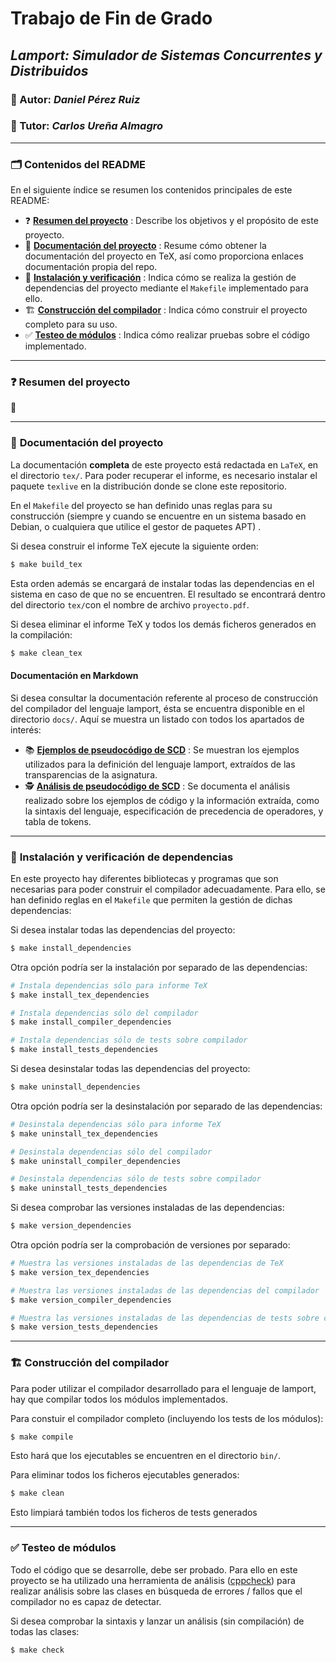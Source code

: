 # Trabajo de Fin de Grado

## *Lamport: Simulador de Sistemas Concurrentes y Distribuidos*

### :bust_in_silhouette: Autor: *Daniel Pérez Ruiz*

### :busts_in_silhouette: Tutor: *Carlos Ureña Almagro*

****

### :card_index_dividers: Contenidos del README

En el siguiente índice se resumen los contenidos principales de este README:

* :question: **[Resumen del proyecto](#lamport-resume)** : Describe los objetivos y el propósito de este proyecto.
* :book: **[Documentación del proyecto](#lamport-doc)** : Resume cómo obtener la documentación del proyecto en TeX, así como proporciona enlaces documentación propia del repo.
* :shell: **[Instalación y verificación](#lamport-install)** : Indica cómo se realiza la gestión de dependencias del proyecto mediante el `Makefile` implementado para ello.
* :building_construction: **[Construcción del compilador](#lamport-compile)** : Indica cómo construir el proyecto completo para su uso.
* :white_check_mark: **[Testeo de módulos](#lamport-test)** : Indica cómo realizar pruebas sobre el código implementado.

****

### :question: <a name="lamport-resume"></a> Resumen del proyecto

:construction:

****

### :book: <a name="lamport-doc"></a> Documentación del proyecto

La documentación **completa** de este proyecto está redactada en `LaTeX`, en el directorio `tex/`. Para poder recuperar el informe, es necesario instalar el paquete `texlive` en la distribución donde se clone este repositorio.

En el `Makefile` del proyecto se han definido unas reglas para su construcción (siempre y cuando se encuentre en un sistema basado en Debian, o cualquiera que utilice el gestor de paquetes APT) .



Si desea construir el informe TeX ejecute la siguiente orden:

~~~bash
$ make build_tex
~~~

Esta orden además se encargará de instalar todas las dependencias en el sistema en caso de que no se encuentren. El resultado se encontrará dentro del directorio `tex/`con el nombre de archivo `proyecto.pdf`.



Si desea eliminar el informe TeX y todos los demás ficheros generados en la compilación:

~~~bash
$ make clean_tex
~~~



#### Documentación en Markdown

Si desea consultar la documentación referente al proceso de construcción del compilador del lenguaje lamport, ésta se encuentra disponible en el directorio `docs/`. Aquí se muestra un listado con todos los apartados de interés:

*  :books: **[Ejemplos de pseudocódigo de SCD](docs/ejemplos_pseudocodigo.md)** : Se muestran los ejemplos utilizados para la definición del lenguaje lamport, extraídos de las transparencias de la asignatura.
* :detective: **[Análisis de pseudocódigo de SCD](docs/analisis_pseudocodigo.md)** : Se documenta el análisis realizado sobre los ejemplos de código y la información extraída, como la sintaxis del lenguaje, especificación de precedencia de operadores, y tabla de tokens.

****

### :shell: <a name="lamport-install"></a> Instalación y verificación de dependencias

En este proyecto hay diferentes bibliotecas y programas que son necesarias para poder construir el compilador adecuadamente. Para ello, se han definido reglas en el `Makefile` que permiten la gestión de dichas dependencias:

Si desea instalar todas las dependencias del proyecto:

~~~bash
$ make install_dependencies
~~~

Otra opción podría ser la instalación por separado de las dependencias:

~~~bash
# Instala dependencias sólo para informe TeX
$ make install_tex_dependencies

# Instala dependencias sólo del compilador
$ make install_compiler_dependencies

# Instala dependencias sólo de tests sobre compilador
$ make install_tests_dependencies
~~~



Si desea desinstalar todas las dependencias del proyecto:

~~~bash
$ make uninstall_dependencies
~~~

Otra opción podría ser la desinstalación por separado de las dependencias:

~~~bash
# Desinstala dependencias sólo para informe TeX
$ make uninstall_tex_dependencies

# Desinstala dependencias sólo del compilador
$ make uninstall_compiler_dependencies

# Desinstala dependencias sólo de tests sobre compilador
$ make uninstall_tests_dependencies
~~~



Si desea comprobar las versiones instaladas de las dependencias:

~~~bash
$ make version_dependencies
~~~

Otra opción podría ser la comprobación de versiones por separado:

~~~bash
# Muestra las versiones instaladas de las dependencias de TeX
$ make version_tex_dependencies

# Muestra las versiones instaladas de las dependencias del compilador
$ make version_compiler_dependencies

# Muestra las versiones instaladas de las dependencias de tests sobre compilador
$ make version_tests_dependencies
~~~



****

 ### :building_construction: <a name="lamport-compile"></a> Construcción del compilador

Para poder utilizar el compilador desarrollado para el lenguaje de lamport, hay que compilar todos los módulos implementados.



Para constuir el compilador completo (incluyendo los tests de los módulos):

~~~bash
$ make compile
~~~

Esto hará que los ejecutables se encuentren en el directorio `bin/`.



Para eliminar todos los ficheros ejecutables generados:

~~~bash
$ make clean
~~~

Esto limpiará también todos los ficheros de tests generados



****

### :white_check_mark: <a name="lamport-test"></a> Testeo de módulos

Todo el código que se desarrolle, debe ser probado. Para ello en este proyecto se ha utilizado una herramienta de análisis ([cppcheck](https://cppcheck.sourceforge.io/)) para realizar análisis sobre las clases en búsqueda de errores / fallos que el compilador no es capaz de detectar.



Si desea comprobar la sintaxis y lanzar un análisis (sin compilación) de todas las clases:

~~~bash
$ make check
~~~
